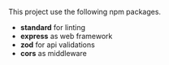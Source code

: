 This project use the following npm packages.

- **standard** for linting
- **express** as web framework
- **zod** for api validations
- **cors** as middleware